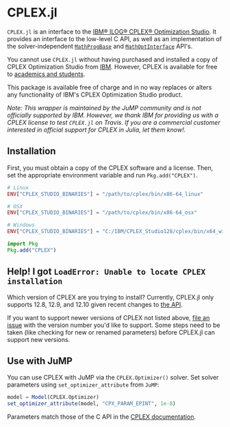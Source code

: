 # CPLEX.jl

`CPLEX.jl` is an interface to the [IBM® ILOG® CPLEX® Optimization
Studio](https://www.ibm.com/products/ilog-cplex-optimization-studio). It
provides an interface to the low-level C API, as well as an implementation of
the solver-independent
[`MathProgBase`](https://github.com/JuliaOpt/MathProgBase.jl) and
[`MathOptInterface`](https://github.com/jump-dev/MathOptInterface.jl) API's.

You cannot use `CPLEX.jl` without having purchased and installed a copy of CPLEX
Optimization Studio from [IBM](http://www.ibm.com/). However, CPLEX is
available for free to [academics and students](http://ibm.biz/Bdzvqw).

This package is available free of charge and in no way replaces or alters any
functionality of IBM's CPLEX Optimization Studio product.

*Note: This wrapper is maintained by the JuMP community and is not
officially supported by IBM. However, we thank IBM for providing us with a
CPLEX license to test `CPLEX.jl` on Travis. If you are a commercial customer
interested in official support for CPLEX in Julia, let them know!.*

## Installation

First, you must obtain a copy of the CPLEX software and a license. Then, set the
appropriate environment variable and run `Pkg.add("CPLEX")`.

```julia
# Linux
ENV["CPLEX_STUDIO_BINARIES"] = "/path/to/cplex/bin/x86-64_linux"

# OSX
ENV["CPLEX_STUDIO_BINARIES"] = "/path/to/cplex/bin/x86-64_osx"

# Windows
ENV["CPLEX_STUDIO_BINARIES"] = "C:/IBM/CPLEX_Studio128/cplex/bin/x64_win64"

import Pkg
Pkg.add("CPLEX")
```

## Help! I got `LoadError: Unable to locate CPLEX installation`

Which version of CPLEX are you trying to install? Currently, CPLEX.jl only
supports 12.8, 12.9, and 12.10 given recent changes to
[the API](https://www.ibm.com/support/knowledgecenter/en/SSSA5P_12.9.0/ilog.odms.studio.help/CPLEX/ReleaseNotes/topics/releasenotes1290/removed.html).

If you want to support newer versions of CPLEX not listed above, [file an
issue](https://github.com/jump-dev/CPLEX.jl/issues/new) with the version
number you'd like to support. Some steps need to be taken (like checking for
new or renamed parameters) before CPLEX.jl can support new versions.

## Use with JuMP

You can use CPLEX with JuMP via the `CPLEX.Optimizer()` solver.
Set solver parameters using `set_optimizer_attribute` from `JuMP`:

```julia
model = Model(CPLEX.Optimizer)
set_optimizer_attribute(model, "CPX_PARAM_EPINT", 1e-8)
```

Parameters match those of the C API in the [CPLEX documentation](https://www.ibm.com/support/knowledgecenter/SSSA5P_12.9.0/ilog.odms.cplex.help/CPLEX/Parameters/topics/introListAlpha.html).
